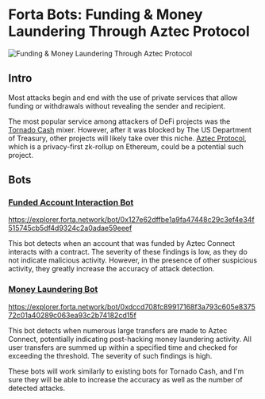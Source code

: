 # Forta Bots: Funding & Money Laundering Through Aztec Protocol

<img alt="Funding & Money Laundering Through Aztec Protocol" src="./blob/preview.png">

## Intro

Most attacks begin and end with the use of private services that allow funding or withdrawals without revealing the
sender and recipient.

The most popular service among attackers of DeFi projects was the [Tornado Cash](https://twitter.com/tornadocash) mixer.
However, after it was blocked by The US Department of Treasury, other projects will likely take over this niche. 
[Aztec Protocol](https://aztec.network/), which is a privacy-first zk-rollup on Ethereum, could be a potential such project.

## Bots

### [Funded Account Interaction Bot](https://github.com/kovart/forta-aztec-protocol-money-laundering)

https://explorer.forta.network/bot/0x127e62dffbe1a9fa47448c29c3ef4e34f515745cb5df4d9324c2a0adae59eeef


This bot detects when an account that was funded by Aztec Connect interacts with a contract.
The severity of these findings is low, as they do not indicate malicious activity. However, in the presence of other
suspicious activity, they greatly increase the accuracy of attack detection.

### [Money Laundering Bot](https://github.com/kovart/forta-aztec-protocol-funding)

https://explorer.forta.network/bot/0xdccd708fc89917168f3a793c605e837572c01a40289c063ea93c2b74182cd15f

This bot detects when numerous large transfers are made to Aztec Connect, potentially indicating post-hacking money
laundering activity. All user transfers are summed up within a specified time and checked for exceeding the threshold.
The severity of such findings is high.

These bots will work similarly to existing bots for Tornado Cash, and I'm sure they will be able to increase the
accuracy as well as the number of detected attacks. 
